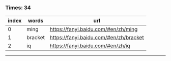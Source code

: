 ### Times: 34
| index | words | url |
| ------------ | ------------ | ------------ |
| 0| ming | https://fanyi.baidu.com/#en/zh/ming |
| 1| bracket | https://fanyi.baidu.com/#en/zh/bracket |
| 2| iq | https://fanyi.baidu.com/#en/zh/iq |




------------
